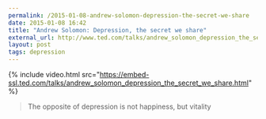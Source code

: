 ```yaml
---
permalink: /2015-01-08-andrew-solomon-depression-the-secret-we-share
date: 2015-01-08 16:42
title: "Andrew Solomon: Depression, the secret we share"
external_url: http://www.ted.com/talks/andrew_solomon_depression_the_secret_we_share
layout: post
tags: depression
---
```


{% include video.html src="https://embed-ssl.ted.com/talks/andrew_solomon_depression_the_secret_we_share.html" %}

>The opposite of depression is not happiness, but vitality
